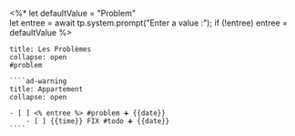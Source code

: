  <%*
let defaultValue = "Problem"  
let entree = await tp.system.prompt("Enter a value :");
if (!entree) entree = defaultValue
%>

`````ad-danger
title: Les Problèmes
collapse: open
#problem

````ad-warning
title: Appartement
collapse: open

- [ ] <% entree %> #problem ➕ {{date}}  
	- [ ] {{time}} FIX #todo ➕ {{date}}  
````


`````
